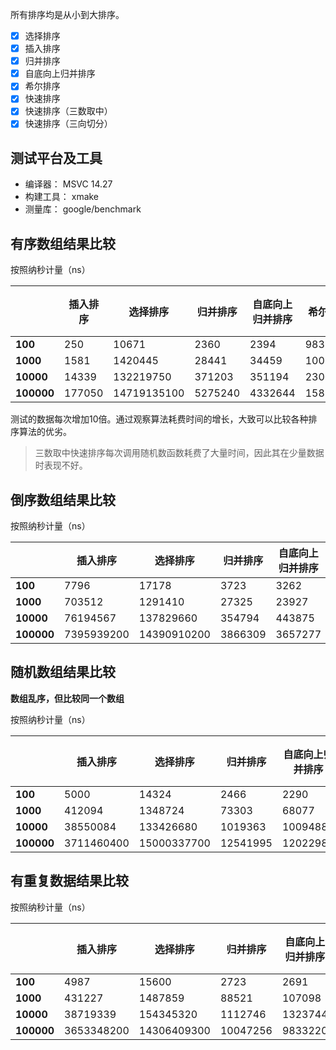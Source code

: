 所有排序均是从小到大排序。

- [x] 选择排序
- [x] 插入排序
- [x] 归并排序
- [x] 自底向上归并排序
- [x] 希尔排序
- [x] 快速排序
- [x] 快速排序（三数取中）
- [x] 快速排序（三向切分）

## 测试平台及工具

- 编译器： MSVC 14.27
- 构建工具： xmake
- 测量库： google/benchmark

## 有序数组结果比较

按照纳秒计量（ns）

|          |插入排序|选择排序     |归并排序|自底向上归并排序|希尔排序|堆排序  |快速排序   |快速排序（三数取中）|快速排序（三向切分）|
|---       |---    |---        |---    |---          |---    |---    |---       |---             |---              |
|**100**   |250    |10671      |2360   |2394         |983    |1428   |4356      |173031          |2917             |
|**1000**  |1581   |1420445    |28441  |34459        |10027  |85801  |300251    |1849541         |78070            |
|**10000** |14339  |132219750  |371203 |351194       |230011 |669328 |66362630  |26645043        |1764673          |
|**100000**|177050 |14719135100|5275240|4332644      |1583323|7459218|4369092900|169078950       |50415590         |

测试的数据每次增加10倍。通过观察算法耗费时间的增长，大致可以比较各种排序算法的优劣。

> 三数取中快速排序每次调用随机数函数耗费了大量时间，因此其在少量数据时表现不好。

## 倒序数组结果比较

按照纳秒计量（ns）

|          |插入排序    |选择排序     |归并排序|自底向上归并排序|希尔排序|堆排序   |快速排序   |快速排序（三数取中）|快速排序（三向切分）|
|---       |---        |---        |---    |---          |---    |---     |---       |---             |---              |
|**100**   |7796       |17178      |3723   |3262         |1080   |1205    |6457      |248673          |11765            |
|**1000**  |703512     |1291410    |27325  |23927        |15720  |51052   |248107    |1670251         |695901           |
|**10000** |76194567   |137829660  |354794 |443875       |222319 |1076880 |47814400  |18506514        |97853667         |
|**100000**|7395939200 |14390910200|3866309|3657277      |3282548|11282688|4304841800|188857200       |11594898400      |

## 随机数组结果比较

**数组乱序，但比较同一个数组**

按照纳秒计量（ns）

|          |插入排序    |选择排序     |归并排序 |自底向上归并排序|希尔排序 |堆排序   |快速排序   |快速排序（三数取中）|快速排序（三向切分）|
|---       |---        |---        |---     |---          |---     |---     |---       |---             |---              |
|**100**   |5000       |14324      |2466    |2290         |1242    |1974    |2658      |183585          |1632             |
|**1000**  |412094     |1348724    |73303   |68077        |74452   |57131   |44481     |2562062         |79407            |
|**10000** |38550084   |133426680  |1019363 |1009488      |1218253 |970644  |733522    |16896317        |921168           |
|**100000**|3711460400 |15000337700|12541995|12022988     |17510907|13087645|9562249   |170489600       |11182620         |

## 有重复数据结果比较

按照纳秒计量（ns）

|          |插入排序    |选择排序     |归并排序 |自底向上归并排序|希尔排序 |堆排序   |快速排序   |快速排序（三数取中）|快速排序（三向切分）|
|---       |---        |---        |---     |---          |---     |---     |---       |---             |---              |
|**100**   |4987       |15600      |2723    |2691         |1297    |2044    |2471      |243164          |1796             |
|**1000**  |431227     |1487859    |88521   |107098       |83663   |85638   |90564     |2427614         |44753            |
|**10000** |38719339   |154345320  |1112746 |1323744      |1249941 |1709725 |946956    |27268350        |670481           |
|**100000**|3653348200 |14306409300|10047256|9833220      |16489734|12205970|28963815  |263134200       |5445571          |